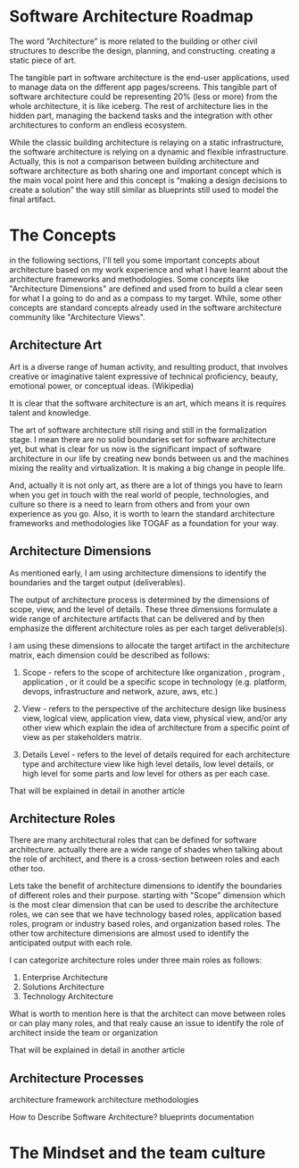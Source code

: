 # Software Architecture Roadmap #

The word “Architecture” is more related to the building or other civil structures to describe the design, planning, and constructing. creating a static piece of art.

The tangible part in software architecture is the end-user applications, used to manage data on the different app pages/screens. This tangible part of software architecture could be representing 20% (less or more) from the whole architecture, it is like iceberg. The rest of architecture lies in the hidden part, managing the backend tasks and the integration with other architectures to conform an endless ecosystem.  

While the classic building architecture is relaying on a static infrastructure, the software architecture is relying on a dynamic and flexible infrastructure. Actually, this is not a comparison between building architecture and software architecture as both sharing one and important concept which is the main vocal point here and this concept is “making a design decisions to create a solution” the way still similar as blueprints still used to model the final artifact.

# The Concepts
in the following sections, I'll tell you some important concepts about architecture based on my work experience and what I have learnt about the architecture frameworks and methodologies. Some concepts like "Architecture Dimensions" are defined and used from to build a clear seen for what I a going to do and as a compass to my target. While, some other concepts are standard concepts already used in the software architecture community like "Architecture Views".

## Architecture Art

Art is a diverse range of human activity, and resulting product, that involves creative or imaginative talent expressive of technical proficiency, beauty, emotional power, or conceptual ideas. (Wikipedia)

It is clear that the software architecture is an art, which means it is requires talent and knowledge.

The art of software architecture still rising and still in the formalization stage. I mean there are no solid boundaries set for software architecture yet, but what is clear for us now is the significant impact of software architecture in our life by creating new bonds between us and the machines mixing the reality and virtualization. It is making a big change in people life.

And, actually it is not only art, as there are a lot of things you have to learn when you get in touch with the real world of people, technologies, and culture so there is a need to learn from others and from your own experience as you go. Also, it is worth to learn the standard architecture frameworks and methodologies like TOGAF as a foundation for your way.   

## Architecture Dimensions

As mentioned early, I am using architecture dimensions to identify the boundaries and the target output (deliverables). 

The output of architecture process is determined by the dimensions of scope, view, and the level of details. These three dimensions formulate a wide range of architecture artifacts that can be delivered and by then emphasize the different architecture roles as per each target deliverable(s).

I am using these dimensions to allocate the target artifact in the architecture matrix, each dimension could be described as follows:

1. Scope - refers to the scope of architecture like organization , program , application , or it could be a specific scope in technology (e.g. platform, devops, infrastructure and network, azure, aws, etc.)

2. View - refers to the perspective of the architecture design like business view, logical view, application view, data view, physical view, and/or any other view which explain the idea of architecture from a specific point of view as per stakeholders matrix.

3. Details Level - refers to the level of details required for each architecture type and architecture view like high level details, low level details, or high level for some parts and low level for others as per each case.

That will be explained in detail in another article 

## Architecture Roles

There are many architectural roles that can be defined for software architecture. actually there are a wide range of shades when talking about the role of architect, and there is a cross-section between roles and each other too.

Lets take the benefit of architecture dimensions to identify the boundaries of different roles and their purpose. starting with "Scope" dimension which is the most clear dimension that can be used to describe the architecture roles, we can see that we have technology based roles, application based roles, program or industry based roles, and organization based roles. The other tow architecture dimensions are almost used to identify the anticipated output with each role.

I can categorize architecture roles under three main roles as follows:

1. Enterprise Architecture 
2. Solutions Architecture 
3. Technology Architecture 

What is worth to mention here is that the architect can move between roles or can play many roles, and that realy cause an issue to identify the role of architect inside the team or organization

That will be explained in detail in another article 

## Architecture Processes

architecture framework
architecture methodologies

How to Describe Software Architecture?
blueprints
documentation

# The Mindset and the team culture 
